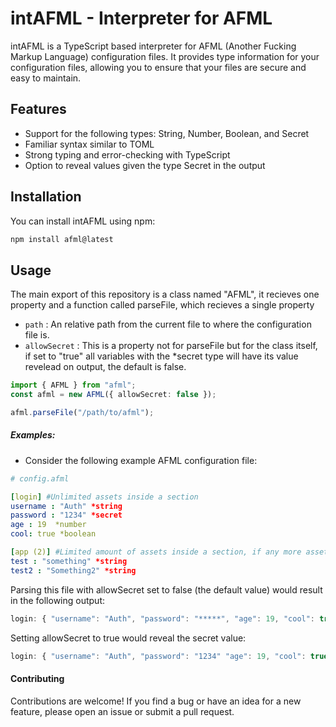 # intAFML - Interpreter for AFML
intAFML is a TypeScript based interpreter for AFML (Another Fucking Markup Language) configuration files. It provides type information for your configuration files, allowing you to ensure that your files are secure and easy to maintain.

## Features
- Support for the following types: String, Number, Boolean, and Secret
- Familiar syntax similar to TOML
- Strong typing and error-checking with TypeScript
- Option to reveal values given the type Secret in the output

## Installation
You can install intAFML using npm:

```bash
npm install afml@latest
```

## Usage
The main export of this repository is a class named "AFML", it recieves one property and a function called parseFile, which recieves a single property
- `path` : An relative path from the current file to where the configuration file is.
- `allowSecret` : This is a property not for parseFile but for the class itself, if set to "true" all variables with the *secret type will have its value revelead on output, the default is false.

```typescript
import { AFML } from "afml";
const afml = new AFML({ allowSecret: false });

afml.parseFile("/path/to/afml");

```

##### Examples:

- Consider the following example AFML configuration file:

```yaml
# config.afml

[login] #Unlimited assets inside a section
username : "Auth" *string
password : "1234" *secret
age : 19  *number
cool: true *boolean

[app (2)] #Limited amount of assets inside a section, if any more assets are added it'll throw an error
test : "something" *string
test2 : "Something2" *string 
```


Parsing this file with allowSecret set to false (the default value) would result in the following output:


```ts
login: { "username": "Auth", "password": "*****", "age": 19, "cool": true }

```

Setting allowSecret to true would reveal the secret value:


```ts
login: { "username": "Auth", "password": "1234" "age": 19, "cool": true }
```

#### Contributing

Contributions are welcome! If you find a bug or have an idea for a new feature, please open an issue or submit a pull request.
